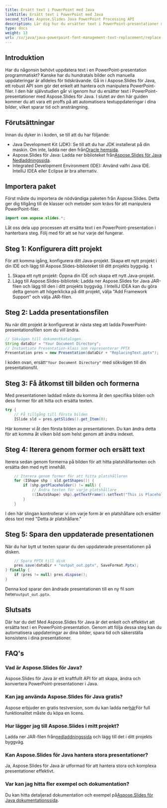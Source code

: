 ```yaml
---
title: Ersätt text i PowerPoint med Java
linktitle: Ersätt text i PowerPoint med Java
second_title: Aspose.Slides Java PowerPoint Processing API
description: Lär dig hur du ersätter text i PowerPoint-presentationer med Aspose.Slides för Java. Följ den här steg-för-steg-guiden för att automatisera dina presentationsuppdateringar.
type: docs
weight: 13
url: /sv/java/java-powerpoint-font-management-text-replacement/replace-text-powerpoint-java/
---
```

## Introduktion
Har du någonsin behövt uppdatera text i en PowerPoint-presentation programmatiskt? Kanske har du hundratals bilder och manuella uppdateringar är alldeles för tidskrävande. Gå in i Aspose.Slides för Java, ett robust API som gör det enkelt att hantera och manipulera PowerPoint-filer. I den här självstudien går vi igenom hur du ersätter text i PowerPoint-presentationer med Aspose.Slides för Java. I slutet av den här guiden kommer du att vara ett proffs på att automatisera textuppdateringar i dina bilder, vilket sparar tid och ansträngning.
## Förutsättningar
Innan du dyker in i koden, se till att du har följande:
- Java Development Kit (JDK): Se till att du har JDK installerat på din maskin. Om inte, ladda ner den från[Oracle hemsida](https://www.oracle.com/java/technologies/javase-jdk11-downloads.html).
-  Aspose.Slides för Java: Ladda ner biblioteket från[Aspose.Slides för Java Nedladdningssida](https://releases.aspose.com/slides/java/).
- Integrated Development Environment (IDE): Använd valfri Java IDE. IntelliJ IDEA eller Eclipse är bra alternativ.
## Importera paket
Först måste du importera de nödvändiga paketen från Aspose.Slides. Detta ger dig tillgång till de klasser och metoder som krävs för att manipulera PowerPoint-filer.
```java
import com.aspose.slides.*;
```

Låt oss dela upp processen att ersätta text i en PowerPoint-presentation i hanterbara steg. Följ med för att se hur varje del fungerar.
## Steg 1: Konfigurera ditt projekt
För att komma igång, konfigurera ditt Java-projekt. Skapa ett nytt projekt i din IDE och lägg till Aspose.Slides-biblioteket till ditt projekts byggväg.
t
1. Skapa ett nytt projekt: Öppna din IDE och skapa ett nytt Java-projekt.
2. Lägg till Aspose.Slides-bibliotek: Ladda ner Aspose.Slides for Java JAR-filen och lägg till den i ditt projekts byggväg. I IntelliJ IDEA kan du göra detta genom att högerklicka på ditt projekt, välja "Add Framework Support" och välja JAR-filen.
## Steg 2: Ladda presentationsfilen
Nu när ditt projekt är konfigurerat är nästa steg att ladda PowerPoint-presentationsfilen som du vill ändra.

```java
// Sökvägen till dokumentkatalogen.
String dataDir = "Your Document Directory";
// Instantiate Presentation-klass som representerar PPTX
Presentation pres = new Presentation(dataDir + "ReplacingText.pptx");
```
 I koden ovan, ersätt`"Your Document Directory"` med sökvägen till din presentationsfil.
## Steg 3: Få åtkomst till bilden och formerna
Med presentationen laddad måste du komma åt den specifika bilden och dess former för att hitta och ersätta texten.

```java
try {
    // Få tillgång till första bilden
    ISlide sld = pres.getSlides().get_Item(0);
```
Här kommer vi åt den första bilden av presentationen. Du kan ändra detta för att komma åt vilken bild som helst genom att ändra indexet.
## Steg 4: Iterera genom former och ersätt text
Iterera sedan genom formerna på bilden för att hitta platshållartexten och ersätta den med nytt innehåll.
```java
    // Iterera genom former för att hitta platshållaren
    for (IShape shp : sld.getShapes()) {
        if (shp.getPlaceholder() != null) {
            // Ändra texten för varje platshållare
            ((IAutoShape) shp).getTextFrame().setText("This is Placeholder");
        }
    }
```
I den här slingan kontrollerar vi om varje form är en platshållare och ersätter dess text med "Detta är platshållare."
## Steg 5: Spara den uppdaterade presentationen
När du har bytt ut texten sparar du den uppdaterade presentationen på disken.
```java
    // Spara PPTX till disk
    pres.save(dataDir + "output_out.pptx", SaveFormat.Pptx);
} finally {
    if (pres != null) pres.dispose();
}
```
 Denna kod sparar den ändrade presentationen till en ny fil som heter`output_out.pptx`.
## Slutsats
Där har du det! Med Aspose.Slides för Java är det enkelt och effektivt att ersätta text i en PowerPoint-presentation. Genom att följa dessa steg kan du automatisera uppdateringar av dina bilder, spara tid och säkerställa konsistens i dina presentationer.
## FAQ's
### Vad är Aspose.Slides för Java?
Aspose.Slides för Java är ett kraftfullt API för att skapa, ändra och konvertera PowerPoint-presentationer i Java.
### Kan jag använda Aspose.Slides för Java gratis?
 Aspose erbjuder en gratis testversion, som du kan ladda ner[här](https://releases.aspose.com/)För full funktionalitet måste du köpa en licens.
### Hur lägger jag till Aspose.Slides i mitt projekt?
 Ladda ner JAR-filen från[nedladdningssida](https://releases.aspose.com/slides/java/) och lägg till det i ditt projekts byggväg.
### Kan Aspose.Slides för Java hantera stora presentationer?
Ja, Aspose.Slides för Java är utformad för att hantera stora och komplexa presentationer effektivt.
### Var kan jag hitta fler exempel och dokumentation?
 Du kan hitta detaljerad dokumentation och exempel på[Aspose.Slides för Java dokumentationssida](https://reference.aspose.com/slides/java/).